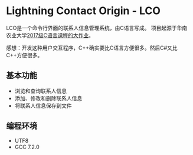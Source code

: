 # Lightning Contact Origin - LCO

LCO是一个命令行界面的联系人信息管理系统，由C语言写成。
项目起源于华南农业大学[2017级C语言课程的大作业](https://github.com/lightyears1998/gzhu-coder/tree/master/freshman/helper/1130master)。

感想：开发这种用户交互程序，C++确实要比C语言方便很多。然后C#又比C++方便很多。

## 基本功能

- 浏览和查询联系人信息
- 添加、修改和删除联系人信息
- 将联系人信息保存到文件

## 编程环境

- UTF8
- GCC 7.2.0
